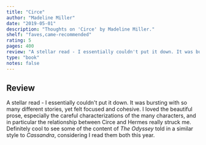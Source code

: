 ```yaml
---
title: "Circe"
author: "Madeline Miller"
date: "2019-05-01"
description: "Thoughts on 'Circe' by Madeline Miller."
shelf: "faves,came-recommended"
rating: 5
pages: 400
review: "A stellar read - I essentially couldn't put it down. It was bursting with so many different stories, yet felt focused and cohesive. I loved the beautiful prose, especially the careful characterizations of the many characters, and in particular the relationship between Circe and Hermes really struck me. Definitely cool to see some of the content of <i>The Odyssey</i> told in a similar style to <i>Cassandra</i>, considering I read them both this year."
type: "book"
notes: false
---
```


## Review

A stellar read - I essentially couldn't put it down. It was bursting with so many different stories, yet felt focused and cohesive. I loved the beautiful prose, especially the careful characterizations of the many characters, and in particular the relationship between Circe and Hermes really struck me. Definitely cool to see some of the content of _The Odyssey_ told in a similar style to _Cassandra_, considering I read them both this year.
